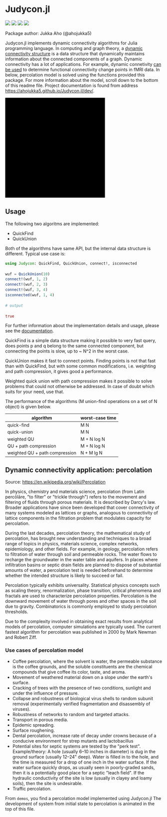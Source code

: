 # Judycon.jl

[![][travis-img]][travis-url]
[![][coveralls-img]][coveralls-url]
[![][docs-stable-img]][docs-stable-url]
[![][docs-dev-img]][docs-dev-url]

Package author: Jukka Aho (@ahojukka5)

Judycon.jl implements dynamic connectivity algorithms for Julia programming
language. In computing and graph theory, a [dynamic connectivity structure][1]
is a data structure that dynamically maintains information about the connected
components of a graph. Dynamic connectivity has a lot of applications. For
example, dynamic connetivity [can be used][2] to determine functional
connectivity change points in fMRI data. In below, percolation model is solved
using the functions provided this package. For more information about the model,
scroll down to the bottom of this readme file. Project documentation is found
from address <https://ahojukka5.github.io/Judycon.jl/dev/>.

![](demos/percolation_320x320.gif)

## Usage

The following two algoritms are implemented:

- QuickFind
- QuickUnion

Both of the algorithms have same API, but the internal data structure is
different. Typical use case is:

```julia
using Judycon: QuickFind, QuickUnion, connect!, isconnected

wuf = QuickUnion(10)
connect!(wuf, 1, 2)
connect!(wuf, 2, 3)
connect!(wuf, 3, 4)
isconnected(wuf, 1, 4)

# output

true
```

For further information about the implementation details and usage, please see
the [documentation][docs-dev-url].

QuickFind is a simple data structure making it possible to very fast query, does
points p and q belong to the same connected component, but connecting the points
is slow, up to ~ N^2 in the worst case.

QuickUnion makes it fast to connect points. Finding points is not that fast than
with QuickFind, but with some common modifications, i.e. weighting and path
compression, it gives good a performance.

Weighted quick union with path compression makes it possible to solve problems
that could not otherwise be addressed. In case of doubt which suits for your
need, use that.

The performance of the algorithms (M union-find operations on a set of N object)
is given below.

| algorithm                      | worst-case time |
| ------------------------------ | --------------- |
| quick-find                     | M N             |
| quick-union                    | M N             |
| weighted QU                    | M + N log N     |
| QU + path compression          | M + N log N     |
| weighted QU + path compression | N + M lg N      |

## Dynamic connectivity application: percolation

Source: <https://en.wikipedia.org/wiki/Percolation>

In physics, chemistry and materials science, percolation (from Latin percōlāre,
"to filter" or "trickle through") refers to the movement and filtering of fluids
through porous materials. It is described by Darcy's law. Broader applications
have since been developed that cover connectivity of many systems modeled as
lattices or graphs, analogous to connectivity of lattice components in the
filtration problem that modulates capacity for percolation.

During the last decades, percolation theory, the mathematical study of
percolation, has brought new understanding and techniques to a broad range of
topics in physics, materials science, complex networks, epidemiology, and other
fields. For example, in geology, percolation refers to filtration of water
through soil and permeable rocks. The water flows to recharge the groundwater in
the water table and aquifers. In places where infiltration basins or septic
drain fields are planned to dispose of substantial amounts of water, a
percolation test is needed beforehand to determine whether the intended
structure is likely to succeed or fail.

Percolation typically exhibits universality. Statistical physics concepts such
as scaling theory, renormalization, phase transition, critical phenomena and
fractals are used to characterize percolation properties. Percolation is the
downward movement of water through pores and other spaces in the soil due to
gravity. Combinatorics is commonly employed to study percolation thresholds.

Due to the complexity involved in obtaining exact results from analytical models
of percolation, computer simulations are typically used. The current fastest
algorithm for percolation was published in 2000 by Mark Newman and Robert
Ziff.

### Use cases of percolation model

- Coffee percolation, where the solvent is water, the permeable substance is
  the coffee grounds, and the soluble constituents are the chemical compounds
  that give coffee its color, taste, and aroma.
- Movement of weathered material down on a slope under the earth's surface.
- Cracking of trees with the presence of two conditions, sunlight and under
  the influence of pressure.
- Collapse and robustness of biological virus shells to random subunit removal
  (experimentally verified fragmentation and disassembly of viruses).
- Robustness of networks to random and targeted attacks.
- Transport in porous media.
- Epidemic spreading.
- Surface roughening.
- Dental percolation, increase rate of decay under crowns because of a
  conducive environment for strep mutants and lactobacillus
- Potential sites for septic systems are tested by the "perk test".
  Example/theory: A hole (usually 6–10 inches in diameter) is dug in the ground
  surface (usually 12–24" deep). Water is filled in to the hole, and the time is
  measured for a drop of one inch in the water surface. If the water surface
  quickly drops, as usually seen in poorly-graded sands, then it is a potentially
  good place for a septic "leach field". If the hydraulic conductivity of the
  site is low (usually in clayey and loamy soils), then the site is undesirable.
- Traffic percolation.

From `demos`, you find a percolation model implemented using Judycon.jl The
development of system from initial state to percolation is animated in the top
of this file.

[1]: https://en.wikipedia.org/wiki/Dynamic_connectivity
[2]: https://www.frontiersin.org/articles/10.3389/fnins.2015.00285/full
[travis-img]: https://travis-ci.org/ahojukka5/Judycon.jl.svg?branch=master
[travis-url]: https://travis-ci.org/ahojukka5/Judycon.jl
[coveralls-img]: https://coveralls.io/repos/github/ahojukka5/Judycon.jl/badge.svg?branch=master
[coveralls-url]: https://coveralls.io/github/ahojukka5/Judycon.jl?branch=master
[docs-dev-img]: https://img.shields.io/badge/docs-dev-blue.svg
[docs-dev-url]: https://ahojukka5.github.io/Judycon.jl/dev
[docs-stable-img]: https://img.shields.io/badge/docs-stable-blue.svg
[docs-stable-url]: https://ahojukka5.github.io/Judycon.jl/stable
